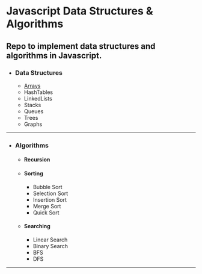 # Javascript Data Structures & Algorithms

Repo to implement data structures and algorithms in Javascript.
------------
- ### Data Structures
    - [Arrays](https://github.com/dylanbuchi/javascript-data-structures-algorithms/blob/main/arrays/myarray.js)
    - HashTables
    - LinkedLists
    - Stacks
    - Queues
    - Trees
    - Graphs
-------------
- ### Algorithms
    - #### Recursion
    - #### Sorting
        - Bubble Sort
        - Selection Sort
        - Insertion Sort
        - Merge Sort
        - Quick Sort
    - #### Searching
        - Linear Search
        - Binary Search
        - BFS
        - DFS
---------------
